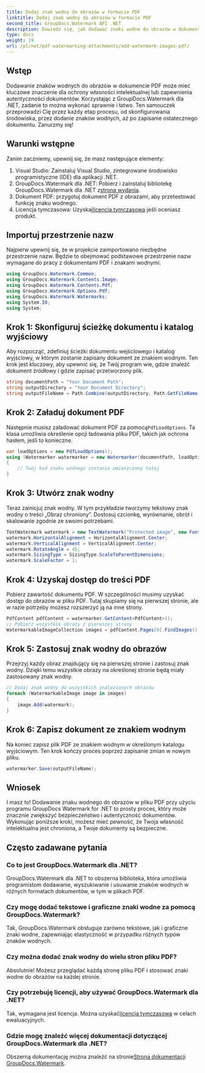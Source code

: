 ```yaml
---
title: Dodaj znak wodny do obrazów w formacie PDF
linktitle: Dodaj znak wodny do obrazów w formacie PDF
second_title: GroupDocs.Watermark API .NET
description: Dowiedz się, jak dodawać znaki wodne do obrazów w dokumentach PDF przy użyciu programu GroupDocs.Watermark dla platformy .NET, korzystając z naszego szczegółowego samouczka krok po kroku. Z łatwością zabezpiecz swoje pliki PDF.
type: docs
weight: 19
url: /pl/net/pdf-watermarking-attachments/add-watermark-images-pdf/
---
```

## Wstęp
Dodawanie znaków wodnych do obrazów w dokumencie PDF może mieć kluczowe znaczenie dla ochrony własności intelektualnej lub zapewnienia autentyczności dokumentów. Korzystając z GroupDocs.Watermark dla .NET, zadanie to można wykonać sprawnie i łatwo. Ten samouczek przeprowadzi Cię przez każdy etap procesu, od skonfigurowania środowiska, przez dodanie znaków wodnych, aż po zapisanie ostatecznego dokumentu. Zanurzmy się!
## Warunki wstępne
Zanim zaczniemy, upewnij się, że masz następujące elementy:
1. Visual Studio: Zainstaluj Visual Studio, zintegrowane środowisko programistyczne (IDE) dla aplikacji .NET.
2.  GroupDocs.Watermark dla .NET: Pobierz i zainstaluj bibliotekę GroupDocs.Watermark dla .NET z[strona wydania](https://releases.groupdocs.com/Watermark/net/).
3. Dokument PDF: przygotuj dokument PDF z obrazami, aby przetestować funkcję znaku wodnego.
4.  Licencja tymczasowa: Uzyskaj[licencja tymczasowa](https://purchase.groupdocs.com/temporary-license/) jeśli oceniasz produkt.
## Importuj przestrzenie nazw
Najpierw upewnij się, że w projekcie zaimportowano niezbędne przestrzenie nazw. Będzie to obejmować podstawowe przestrzenie nazw wymagane do pracy z dokumentami PDF i znakami wodnymi.
```csharp
using GroupDocs.Watermark.Common;
using GroupDocs.Watermark.Contents.Image;
using GroupDocs.Watermark.Contents.Pdf;
using GroupDocs.Watermark.Options.Pdf;
using GroupDocs.Watermark.Watermarks;
using System.IO;
using System;
```
## Krok 1: Skonfiguruj ścieżkę dokumentu i katalog wyjściowy
Aby rozpocząć, zdefiniuj ścieżki dokumentu wejściowego i katalog wyjściowy, w którym zostanie zapisany dokument ze znakiem wodnym. Ten krok jest kluczowy, aby upewnić się, że Twój program wie, gdzie znaleźć dokument źródłowy i gdzie zapisać przetworzony plik.
```csharp
string documentPath = "Your Document Path";
string outputDirectory = "Your Document Directory";
string outputFileName = Path.Combine(outputDirectory, Path.GetFileName(documentPath));
```
## Krok 2: Załaduj dokument PDF
 Następnie musisz załadować dokument PDF za pomocą`PdfLoadOptions`. Ta klasa umożliwia określenie opcji ładowania pliku PDF, takich jak ochrona hasłem, jeśli to konieczne.
```csharp
var loadOptions = new PdfLoadOptions();
using (Watermarker watermarker = new Watermarker(documentPath, loadOptions))
{
    // Twój kod znaku wodnego zostanie umieszczony tutaj
}
```
## Krok 3: Utwórz znak wodny
Teraz zainicjuj znak wodny. W tym przykładzie tworzymy tekstowy znak wodny o treści „Obraz chroniony”. Dostosuj czcionkę, wyrównanie, obrót i skalowanie zgodnie ze swoimi potrzebami.
```csharp
TextWatermark watermark = new TextWatermark("Protected image", new Font("Arial", 8));
watermark.HorizontalAlignment = HorizontalAlignment.Center;
watermark.VerticalAlignment = VerticalAlignment.Center;
watermark.RotateAngle = 45;
watermark.SizingType = SizingType.ScaleToParentDimensions;
watermark.ScaleFactor = 1;
```
## Krok 4: Uzyskaj dostęp do treści PDF
Pobierz zawartość dokumentu PDF. W szczególności musimy uzyskać dostęp do obrazów w pliku PDF. Tutaj skupiamy się na pierwszej stronie, ale w razie potrzeby możesz rozszerzyć ją na inne strony.
```csharp
PdfContent pdfContent = watermarker.GetContent<PdfContent>();
// Pobierz wszystkie obrazy z pierwszej strony
WatermarkableImageCollection images = pdfContent.Pages[0].FindImages();
```
## Krok 5: Zastosuj znak wodny do obrazów
Przejrzyj każdy obraz znajdujący się na pierwszej stronie i zastosuj znak wodny. Dzięki temu wszystkie obrazy na określonej stronie będą miały zastosowany znak wodny.
```csharp
// Dodaj znak wodny do wszystkich znalezionych obrazów
foreach (WatermarkableImage image in images)
{
    image.Add(watermark);
}
```
## Krok 6: Zapisz dokument ze znakiem wodnym
Na koniec zapisz plik PDF ze znakiem wodnym w określonym katalogu wyjściowym. Ten krok kończy proces poprzez zapisanie zmian w nowym pliku.
```csharp
watermarker.Save(outputFileName);
```
## Wniosek
I masz to! Dodawanie znaku wodnego do obrazów w pliku PDF przy użyciu programu GroupDocs Watermark for .NET to prosty proces, który może znacznie zwiększyć bezpieczeństwo i autentyczność dokumentów. Wykonując poniższe kroki, możesz mieć pewność, że Twoja własność intelektualna jest chroniona, a Twoje dokumenty są bezpieczne.
## Często zadawane pytania
### Co to jest GroupDocs.Watermark dla .NET?
GroupDocs.Watermark dla .NET to obszerna biblioteka, która umożliwia programistom dodawanie, wyszukiwanie i usuwanie znaków wodnych w różnych formatach dokumentów, w tym w plikach PDF.
### Czy mogę dodać tekstowe i graficzne znaki wodne za pomocą GroupDocs.Watermark?
Tak, GroupDocs.Watermark obsługuje zarówno tekstowe, jak i graficzne znaki wodne, zapewniając elastyczność w przypadku różnych typów znaków wodnych.
### Czy można dodać znak wodny do wielu stron pliku PDF?
Absolutnie! Możesz przeglądać każdą stronę pliku PDF i stosować znaki wodne do obrazów na każdej stronie.
### Czy potrzebuję licencji, aby używać GroupDocs.Watermark dla .NET?
 Tak, wymagana jest licencja. Można uzyskać[licencja tymczasowa](https://purchase.groupdocs.com/temporary-license/) w celach ewaluacyjnych.
### Gdzie mogę znaleźć więcej dokumentacji dotyczącej GroupDocs.Watermark dla .NET?
 Obszerną dokumentację można znaleźć na stronie[Strona dokumentacji GroupDocs.Watermark](https://reference.groupdocs.com/Watermark/net/).